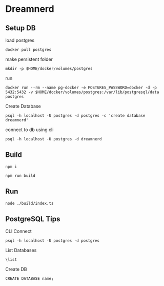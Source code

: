 # Dreamnerd


## Setup DB
load postgres

`docker pull postgres`

make persistent folder

`mkdir -p $HOME/docker/volumes/postgres`

run

`docker run --rm --name pg-docker -e POSTGRES_PASSWORD=docker -d -p 5432:5432 -v $HOME/docker/volumes/postgres:/var/lib/postgresql/data postgres`
 

Create Database

`psql -h localhost -U postgres -d postgres -c 'create database dreamnerd'`

connect to db using cli

`psql -h localhost -U postgres -d dreamnerd`
## Build
`npm i`

`npm run build`

## Run
`node ./build/index.ts`

## PostgreSQL Tips

CLI Connect

`psql -h localhost -U postgres -d postgres`

List Databases

`\list`

Create DB

`CREATE DATABASE name;`